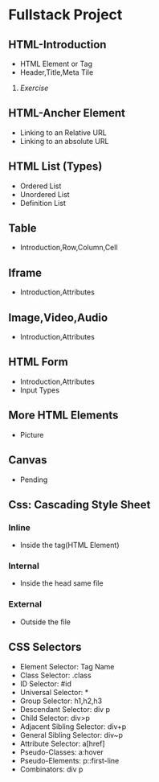 # Fullstack Project

## HTML-Introduction
* HTML Element or Tag
* Header,Title,Meta Tile
1. *Exercise*

## HTML-Ancher Element
* Linking to an Relative URL
* Linking to an absolute URL

## HTML List (Types)
* Ordered List
* Unordered List
* Definition List
## Table
* Introduction,Row,Column,Cell
## Iframe
* Introduction,Attributes
## Image,Video,Audio
* Introduction,Attributes
## HTML Form
* Introduction,Attributes
* Input Types
## More HTML Elements
* Picture
## Canvas
* Pending
## Css: Cascading Style Sheet
### Inline
* Inside the tag(HTML Element)
### Internal
* Inside the head same file
### External
* Outside the file
## CSS Selectors
* Element Selector: Tag Name
* Class Selector: .class
* ID Selector: #id
* Universal Selector: *
* Group Selector: h1,h2,h3
* Descendant Selector: div p
* Child Selector: div>p
* Adjacent Sibling Selector: div+p
* General Sibling Selector: div~p
* Attribute Selector: a[href]
* Pseudo-Classes: a:hover
* Pseudo-Elements: p::first-line
* Combinators: div p
